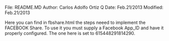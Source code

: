 File:     README.MD
Author:   Carlos Adolfo Ortiz Q
Date:     Feb.21/2013
Modified: Feb.21/2013

Here you can find in fbshare.html the steps neeed to implement the FACEBOOK Share.
To use it you must supply a Facebook App_ID and have it properly configured.
The one here is set to 615448291814290.